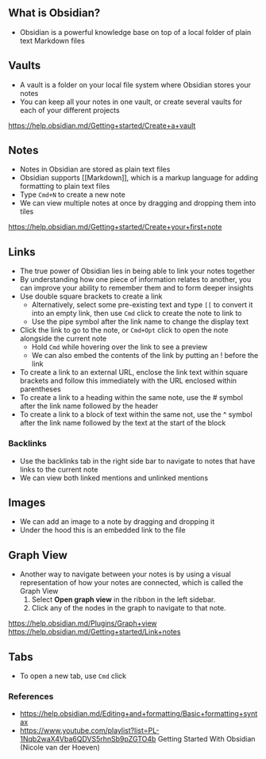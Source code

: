 ## What is Obsidian?

- Obsidian is a powerful knowledge base on top of a local folder of plain text Markdown files

## Vaults

- A vault is a folder on your local file system where Obsidian stores your notes
- You can keep all your notes in one vault, or create several vaults for each of your different projects

https://help.obsidian.md/Getting+started/Create+a+vault

## Notes

- Notes in Obsidian are stored as plain text files
- Obsidian supports [[Markdown]], which is a markup language for adding formatting to plain text files
- Type `Cmd+N` to create a new note
- We can view multiple notes at once by dragging and dropping them into tiles

https://help.obsidian.md/Getting+started/Create+your+first+note

## Links

- The true power of Obsidian lies in being able to link your notes together
- By understanding how one piece of information relates to another, you can improve your ability to remember them and to form deeper insights
- Use double square brackets to create a link
	- Alternatively, select some pre-existing text and type `[[` to convert it into an empty link, then use `Cmd` click to create the note to link to
	- Use the pipe symbol after the link name to change the display text
- Click the link to go to the note, or `Cmd+Opt` click to open the note alongside the current note 
	- Hold `Cmd` while hovering over the link to see a preview
	- We can also embed the contents of the link by putting an ! before the link
- To create a link to an external URL, enclose the link text within square brackets and follow this immediately with the URL enclosed within parentheses
- To create a link to a heading within the same note, use the # symbol after the link name followed by the header
- To create a link to a block of text within the same not, use the ^ symbol after the link name followed by the text at the start of the block

### Backlinks
- Use the backlinks tab in the right side bar to navigate to notes that have links to the current note
- We can view both linked mentions and unlinked mentions

## Images

- We can add an image to a note by dragging and dropping it
- Under the hood this is an embedded link to the file

## Graph View

- Another way to navigate between your notes is by using a visual representation of how your notes are connected, which is called the Graph View
	1. Select **Open graph view** in the ribbon in the left sidebar.
	2. Click any of the nodes in the graph to navigate to that note.

https://help.obsidian.md/Plugins/Graph+view
https://help.obsidian.md/Getting+started/Link+notes

## Tabs

- To open a new tab, use `Cmd` click


### References

- https://help.obsidian.md/Editing+and+formatting/Basic+formatting+syntax
- https://www.youtube.com/playlist?list=PL-1Nqb2waX4Vba6QDVS5rhnSb9pZGTO4b Getting Started With Obsidian (Nicole van der Hoeven)